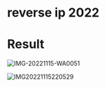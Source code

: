 # reverse ip  2022

# Result

![IMG-20221115-WA0051](https://user-images.githubusercontent.com/85057664/201955467-68428fd2-1e9c-428a-8922-d62488ccba56.jpeg)

![IMG20221115220529](https://user-images.githubusercontent.com/85057664/201955398-bacb4d55-01d9-4da0-adac-23a5d28450ae.jpg)
